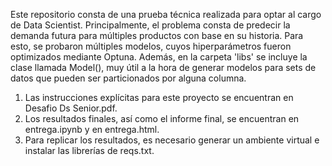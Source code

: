 Este repositorio consta de una prueba técnica realizada para optar al cargo de Data Scientist. Principalmente, el problema consta de predecir la demanda futura para múltiples productos con base en su historia. Para esto, se probaron múltiples modelos, cuyos hiperparámetros fueron optimizados mediante Optuna. Además, en la carpeta 'libs' se incluye la clase llamada Model(), muy útil a la hora de generar modelos para sets de datos que pueden ser particionados por alguna columna.

1. Las instrucciones explícitas para este proyecto se encuentran en Desafio Ds Senior.pdf.
2. Los resultados finales, así como el informe final, se encuentran en entrega.ipynb y en entrega.html.
3. Para replicar los resultados, es necesario generar un ambiente virtual e instalar las librerías de reqs.txt.
